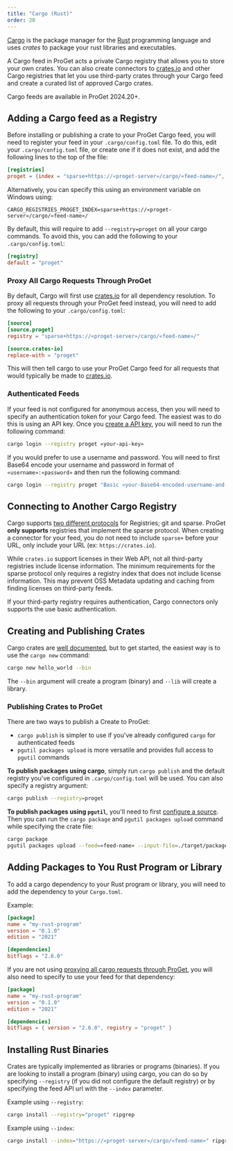 ```yaml
---
title: "Cargo (Rust)"
order: 20
---
```


[Cargo](https://doc.rust-lang.org/cargo/index.html) is the package manager for the [Rust](https://www.rust-lang.org/) programming language and uses *crates* to package your rust libraries and executables.

A Cargo feed in ProGet acts a private Cargo registry that allows you to store your own crates.  You can also create connectors to [crates.io](https://crates.io) and other Cargo registries that let you use third-party crates through your Cargo feed and create a curated list of approved Cargo crates.

Cargo feeds are available in ProGet 2024.20+.

## Adding a Cargo feed as a Registry
Before installing or publishing a crate to your ProGet Cargo feed, you will need to register your feed in your `.cargo/config.toml` file.  To do this, edit your `.cargo/config.toml` file, or create one if it does not exist, and add the following lines to the top of the file:

```toml
[registries]
proget = {index = "sparse+https://«proget-server»/cargo/«feed-name»/", credential-provider = "cargo:token" }
```

Alternatively, you can specify this using an environment variable on Windows using:
```plaintext
CARGO_REGISTRIES_PROGET_INDEX=sparse+https://«proget-server»/cargo/«feed-name»/
```

By default, this will require to add `--registry=proget` on all your cargo commands.  To avoid this, you can add the following to your `.cargo/config.toml`:

```toml
[registry]
default = "proget"
```

### Proxy All Cargo Requests Through ProGet
By default, Cargo will first use [crates.io](https://crates.io) for all dependency resolution.  To proxy all requests through your ProGet feed instead, you will need to add the following to your `.cargo/config.toml`:

```toml
[source]
[source.proget]
registry = "sparse+https://«proget-server»/cargo/«feed-name»/"

[source.crates-io]
replace-with = "proget"
```

This will then tell cargo to use your ProGet Cargo feed for all requests that would typically be made to [crates.io](https://crates.io).

### Authenticated Feeds

If your feed is not configured for anonymous access, then you will need to specify an authentication token for your Cargo feed.  The easiest was to do this is using an API key.  Once you [create a API key](/docs/proget/reference-api/proget-apikeys#creating-and-managing-api-keys), you will need to run the following command:

```bash
cargo login --registry proget «your-api-key»
```

If you would prefer to use a username and password.  You will need to first Base64 encode your username and password in format of `«username»:«password»` and then run the following command:

```bash
cargo login --registry proget "Basic «your-Base64-encoded-username-and-password»"
```

## Connecting to Another Cargo Registry

Cargo supports [two different protocols](https://doc.rust-lang.org/cargo/reference/registries.html#registry-protocols) for Registries; git and sparse.  ProGet **only supports** registries that implement the sparse protocol.  When creating a connector for your feed, you do not need to include `sparse+` before your URL, only include your URL (ex: `https://crates.io`).

While `crates.io` support licenses in their Web API, not all third-party registries include license information.  The minimum requirements for the sparse protocol only requires a registry index that does not include license information.  This may prevent OSS Metadata updating and caching from finding licenses on third-party feeds.  

If your third-party registry requires authentication, Cargo connectors only supports the use basic authentication.

## Creating and Publishing Crates

Cargo crates are [well documented](https://doc.rust-lang.org/cargo/guide/creating-a-new-project.html), but to get started, the easiest way is to use the `cargo new` command:

```bash
cargo new hello_world --bin
```

The `--bin` argument will create a program (binary) and `--lib` will create a library.

### Publishing Crates to ProGet

There are two ways to publish a Create to ProGet:
* `cargo publish` is simpler to use if you've already configured `cargo` for authenticated feeds
* `pgutil packages upload` is more versatile and provides full access to `pgutil` commands


**To publish packages using cargo**, simply run `cargo publish` and the default registry you've configured in `.cargo/config.toml` will be used. You can also specify a registry argument:

```bash
cargo publish --registry=proget
```



**To publish packages using `pgutil`**, you'll need to first [configure a source](/docs/proget/reference-api/proget-pgutil#sources). Then you can run the `cargo package` and `pgutil packages upload` command while specifying the crate file:
```bash
cargo package
pgutil packages upload --feed=«feed-name» --input-file=./target/package/«package-name»-«package-version».crate
```

## Adding Packages to You Rust Program or Library
To add a cargo dependency to your Rust program or library, you will need to add the dependency to your `Cargo.toml`.

Example:

```toml
[package]
name = "my-rust-program"
version = "0.1.0"
edition = "2021"

[dependencies]
bitflags = "2.6.0"
```

If you are not using [proxying all cargo requests through ProGet](#proxy-all-cargo-requests-through-proGet), you will also need to specify to use your feed for that dependency:

```toml
[package]
name = "my-rust-program"
version = "0.1.0"
edition = "2021"

[dependencies]
bitflags = { version = "2.6.0", registry = "proget" }
```

## Installing Rust Binaries
Crates are typically implemented as libraries or programs (binaries).  If you are looking to install a program (binary) using cargo, you can do so by specifying `--registry` (if you did not configure the default registry) or by specifying the feed API url with the `--index` parameter.

Example using `--registry`:

```bash
cargo install --registry="proget" ripgrep
```

Example using `--index`:

```bash
cargo install --index="https://«proget-server»/cargo/«feed-name»" ripgrep
```
